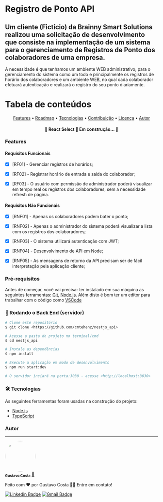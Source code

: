 # Registro de Ponto API
## Um cliente (Fictício) da Brainny Smart Solutions realizou uma solicitação de desenvolvimento que consiste na implementação de um sistema para o gerenciamento de Registros de Ponto dos colaboradores de uma empresa.

A necessidade é que tenhamos um ambiente WEB administrativo, para o gerenciamento do sistema como um todo e principalmente os registros de horário dos colaboradores e um ambiente WEB, no qual cada colaborador efetuará autenticação e realizará o registro do seu ponto diariamente.


Tabela de conteúdos
=================
<p align="center">
 <a href="#Features">Features</a> •
 <a href="#roadmap">Roadmap</a> • 
 <a href="#tecnologias">Tecnologias</a> • 
 <a href="#contribuicao">Contribuição</a> • 
 <a href="#licenc-a">Licença</a> • 
 <a href="#autor">Autor</a>
</p>

<h4 align="center"> 
	🚧  React Select 🚀 Em construção...  🚧
</h4>

### Features

#### Requisitos Funcionais
- [x] [RF01] - Gerenciar registros de horários;
- [x] [RF02] - Registrar horário de entrada e saída do colaborador;
- [x] [RF03] - O usuário com permissão de administrador poderá visualizar em tempo real os registros dos colaboradores, sem a necessidade refresh de página.


#### Requisitos Não Funcionais
- [x] [RNF01] - Apenas os colaboradores podem bater o ponto;
- [x] [RNF02] - Apenas o administrador do sistema poderá visualizar a lista com os registros dos colaboradores;
- [x] [RNF03] - O sistema utilizará autenticação com JWT;
- [x] [RNF04] - Desenvolvimento de API em Node;
- [x] [RNF05] - As mensagens de retorno da API precisam ser de fácil interpretação pela aplicação cliente;


### Pré-requisitos

Antes de começar, você vai precisar ter instalado em sua máquina as seguintes ferramentas:
[Git](https://git-scm.com), [Node.js](https://nodejs.org/en/). 
Além disto é bom ter um editor para trabalhar com o código como [VSCode](https://code.visualstudio.com/)

### 🎲 Rodando o Back End (servidor)

```bash
# Clone este repositório
$ git clone <https://github.com/cmtehenz/nestjs_api>

# Acesse a pasta do projeto no terminal/cmd
$ cd nestjs_api

# Instale as dependências
$ npm install

# Execute a aplicação em modo de desenvolvimento
$ npm run start:dev

# O servidor inciará na porta:3030 - acesse <http://localhost:3030>
```

### 🛠 Tecnologias

As seguintes ferramentas foram usadas na construção do projeto:

- [Node.js](https://nodejs.org/en/)
- [TypeScript](https://www.typescriptlang.org/)

### Autor
---

<a href="#">
 <img style="border-radius: 50%;" src="https://avatars.githubusercontent.com/u/10881123?s=96&v=4" width="100px;" alt=""/>
 <br />
 <sub><b>Gustavo Costa</b></sub></a> <a href="#" title="Gustavo Costa">🚀</a>


Feito com ❤️ por Gustavo Costa 👋🏽 Entre em contato!

 [![Linkedin Badge](https://img.shields.io/badge/-Thiago-blue?style=flat-square&logo=Linkedin&logoColor=white&link=https://www.linkedin.com/in/tgmarinho/)](https://www.linkedin.com/in/gustavo-a-costa-dev/) 
[![Gmail Badge](https://img.shields.io/badge/-cmtehenz@gmail.com-c14438?style=flat-square&logo=Gmail&logoColor=white&link=mailto:cmtehenz@gmail.com)](mailto:tgmarinho@gmail.com)